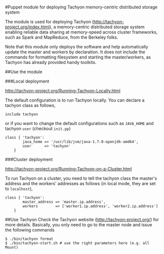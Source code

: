 #Puppet module for deploying Tachyon memory-centric distributed storage system

The module is used for deploying Tachyon (http://tachyon-project.org/index.html), a memory-centric distributed storage system enabling reliable data sharing at memory-speed across cluster frameworks, such as Spark and MapReduce, from the Berkeley folks. 

Note that this module only deploys the software and help automatically update the master and workers by declaration. It does not include the commands for formatting filesystem and starting the master/workers, as Tachyon has already provided handy toolkits.

##Use the module

###Local deployment 

http://tachyon-project.org/Running-Tachyon-Locally.html

The default configuration is to run Tachyon locally. You can declare a tachyon class as follows,
```
include tachyon
```
or if you want to change the default configurations such as ```JAVA_HOME``` and tachyon ```user``` (checkout ```init.pp```)
```
class { 'tachyon':
        java_home => '/usr/lib/jvm/java-1.7.0-openjdk-amd64',
        user      => 'tachyon'
    }
```

###Cluster deployment 

http://tachyon-project.org/Running-Tachyon-on-a-Cluster.html

To run Tachyon on a cluster, you need to tell the tachyon class the master's address and the workers' addresses as follows (in local mode, they are set to ```localhost```),
```
class { 'tachyon':
        master_address => 'master.ip.address',
        workers        => ['worker1.ip.address', 'worker2.ip.address']
    }
```

##Use Tachyon
Check the Tachyon website (http://tachyon-project.org/) for more details. 
Basically, you only need to go to the master node and issue the following commands
```
$ ./bin/tachyon format
$ ./bin/tachyon-start.sh # use the right parameters here (e.g. all Mount)
```

